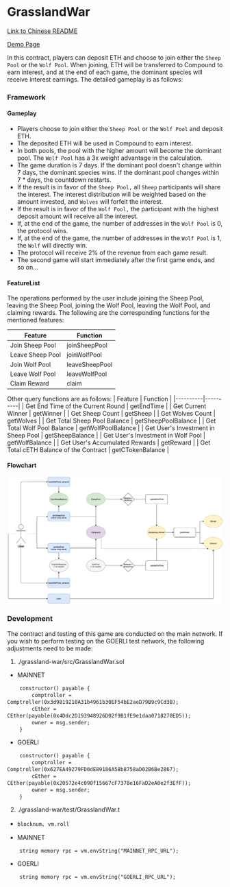 # GrasslandWar
[Link to Chinese README](https://github.com/scwang1994/Grassland-War/blob/main/grassland-war/README.md)

[Demo Page](https://scwang1994.github.io/Grassland-War/#/)

In this contract, players can deposit ETH and choose to join either the `Sheep Pool` or the `Wolf Pool`. When joining, ETH will be transferred to Compound to earn interest, and at the end of each game, the dominant species will receive interest earnings. The detailed gameplay is as follows:

### Framework

#### Gameplay
* Players choose to join either the `Sheep Pool` or the `Wolf Pool` and deposit ETH.
* The deposited ETH will be used in Compound to earn interest.
* In both pools, the pool with the higher amount will become the dominant pool. The `Wolf Pool` has a 3x weight advantage in the calculation.
* The game duration is 7 days. If the dominant pool doesn't change within 7 days, the dominant species wins. If the dominant pool changes within 7 * days, the countdown restarts.
* If the result is in favor of the `Sheep Pool,` all `Sheep` participants will share the interest. The interest distribution will be weighted based on the amount invested, and `Wolves` will forfeit the interest.
* If the result is in favor of the `Wolf Pool,` the participant with the highest deposit amount will receive all the interest.
* If, at the end of the game, the number of addresses in the `Wolf Pool` is 0, the protocol wins.
* If, at the end of the game, the number of addresses in the `Wolf Pool` is 1, the `Wolf` will directly win.
* The protocol will receive 2% of the revenue from each game result.
* The second game will start immediately after the first game ends, and so on...

#### FeatureList
The operations performed by the user include joining the Sheep Pool, leaving the Sheep Pool, joining the Wolf Pool, leaving the Wolf Pool, and claiming rewards. The following are the corresponding functions for the mentioned features:

| Feature | Function | 
|----------|----------|
| Join Sheep Pool    | joinSheepPool  | 
| Leave Sheep Pool    | joinWolfPool  | 
| Join Wolf Pool    | leaveSheepPool  | 
| Leave Wolf Pool    | leaveWolfPool  | 
| Claim Reward    | claim  | 

Other query functions are as follows:
| Feature | Function | 
|----------|----------|
| Get End Time of the Current Round    | getEndTime  | 
| Get Current Winner    | getWinner  | 
| Get Sheep Count    | getSheep  | 
| Get Wolves Count    | getWolves  | 
| Get Total Sheep Pool Balance    | getSheepPoolBalance  | 
| Get Total Wolf Pool Balance    | getWolfPoolBalance  | 
| Get User's Investment in Sheep Pool    | getSheepBalance  | 
| Get User's Investment in Wolf Pool    | getWolfBalance  | 
| Get User's Accumulated Rewards    | getReward  | 
| Get Total cETH Balance of the Contract    | getCTokenBalance  | 

#### Flowchart
![FlowChart](https://github.com/scwang1994/Grassland-War/blob/1034ec925199df6a364d622c861b7569b87de2ca/Grassland-War.png)

### Development
The contract and testing of this game are conducted on the main network. If you wish to perform testing on the GOERLI test network, the following adjustments need to be made:

1. ./grassland-war/src/GrasslandWar.sol
* MAINNET
```solidity
    constructor() payable {
        comptroller = Comptroller(0x3d9819210A31b4961b30EF54bE2aeD79B9c9Cd3B);
        cEther = CEther(payable(0x4Ddc2D193948926D02f9B1fE9e1daa0718270ED5));
        owner = msg.sender;
    }
```
    
* GOERLI

```solidity
    constructor() payable {
        comptroller = Comptroller(0x627EA49279FD0dE89186A58b8758aD02B6Be2867);
        cEther = CEther(payable(0x20572e4c090f15667cF7378e16FaD2eA0e2f3EfF));
        owner = msg.sender;
    }
```
2. ./grassland-war/test/GrasslandWar.t

* `blocknum`、`vm.roll`
 
* MAINNET
``` solidity
    string memory rpc = vm.envString("MAINNET_RPC_URL");
```
    
* GOERLI
```solidity
    string memory rpc = vm.envString("GOERLI_RPC_URL");
```
